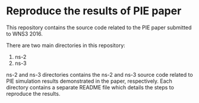# Reproduce the results of PIE paper
This repository contains the source code related to the PIE paper submitted to WNS3 2016.

There are two main directories in this repository:
1. ns-2
2. ns-3

ns-2 and ns-3 directories contains the ns-2 and ns-3 source code related to PIE simulation results demonstrated in the paper, respectively. Each directory contains a separate README file which details the steps to reproduce the results.
